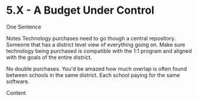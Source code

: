 # 5.X - A Budget Under Control

One Sentence

Notes
Technology purchases need to go though a central repository. Someone that has a district level view of everything going on. Make sure technology being purchased is compatible with the 1:1 program and aligned with the goals of the entire district.

No double purchases. You'd be amazed how much overlap is often found between schools in the same district. Each school paying for the same software.

Content